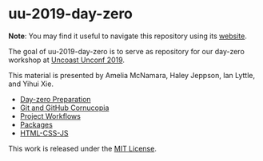 # uu-2019-day-zero

<!-- badges: start -->
<!-- badges: end -->

**Note**: You may find it useful to navigate this repository using its [website](https://uncoast-unconf.github.io/uu-2019-day-zero).

The goal of uu-2019-day-zero is to serve as repository for our day-zero workshop at [Uncoast Unconf 2019](https://uuconf.rbind.io/).

This material is presented by Amelia McNamara, Haley Jeppson, Ian Lyttle, and Yihui Xie.

- [Day-zero Preparation](00-preparation/README.md)
- [Git and GitHub Cornucopia](01-git-github-cornucopia/README.md)
- [Project Workflows](02-project-workflows/README.md)
- [Packages](03-packages/README.md)
- [HTML-CSS-JS](04-html-css-js/README.md)

This work is released under the [MIT License](LICENSE.md).



